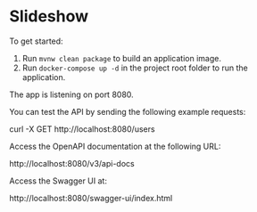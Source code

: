 # Slideshow

To get started:

1. Run `mvnw clean package` to build an application image.
2. Run `docker-compose up -d` in the project root folder to run the application.

The app is listening on port 8080. 

You can test the API by sending the following example requests:

  curl -X GET http://localhost:8080/users

Access the OpenAPI documentation at the following URL:

http://localhost:8080/v3/api-docs

Access the Swagger UI at:

http://localhost:8080/swagger-ui/index.html
